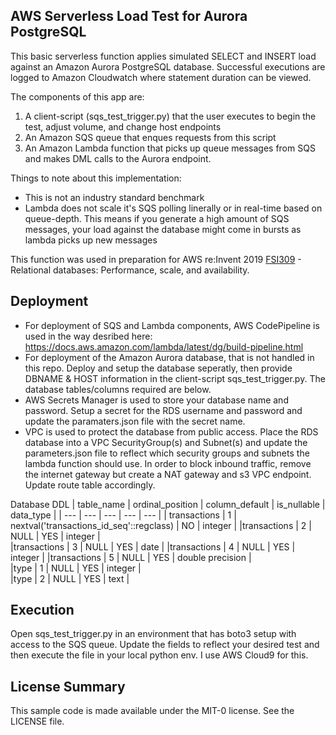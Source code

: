 ## AWS Serverless Load Test for Aurora PostgreSQL

This basic serverless function applies simulated SELECT and INSERT load against an Amazon Aurora PostgreSQL database.  Successful executions are logged to Amazon Cloudwatch where statement duration can be viewed.

The components of this app are: 
1. A client-script (sqs_test_trigger.py) that the user executes to begin the test, adjust volume, and change host endpoints
2. An Amazon SQS queue that enques requests from this script
3. An Amazon Lambda function that picks up queue messages from SQS and makes DML calls to the Aurora endpoint.

Things to note about this implementation:
- This is not an industry standard benchmark
- Lambda does not scale it's SQS polling linerally or in real-time based on queue-depth. This means if you generate a high amount of SQS messages, your load against the database might come in bursts as lambda picks up new messages

This function was used in preparation for AWS re:Invent 2019 [FSI309](https://www.portal.reinvent.awsevents.com/connect/sessionDetail.ww?SESSION_ID=97951&csrftkn=622O-2731-X53I-IAF6-ALHH-B1IN-02QT-B9X4) - Relational databases: Performance, scale, and availability.


## Deployment

- For deployment of SQS and Lambda components, AWS CodePipeline is used in the way desribed here: https://docs.aws.amazon.com/lambda/latest/dg/build-pipeline.html
- For deployment of the Amazon Aurora database, that is not handled in this repo. Deploy and setup the database seperatly, then provide DBNAME & HOST information in the client-script sqs_test_trigger.py. The database tables/columns required are below.
- AWS Secrets Manager is used to store your database name and password. Setup a secret for the RDS username and password and update the paramaters.json file with the secret name.
- VPC is used to protect the database from public access. Place the RDS database into a VPC SecurityGroup(s) and Subnet(s) and update the parameters.json file to reflect which security groups and subnets the lambda function should use. In order to block inbound traffic, remove the internet gateway but create a NAT gateway and s3 VPC endpoint. Update route table accordingly.


Database DDL
| table_name | ordinal_position | column_default | is_nullable | data_type |
| --- | --- | --- | --- | --- |
| transactions |	1 |	nextval('transactions_id_seq'::regclass) |	NO |	integer |
|transactions |	2 |	NULL | YES |	integer |  
|transactions |	3	| NULL | YES |	date | 
|transactions |	4	| NULL | YES |	integer | 
|transactions |	5	| NULL | YES |	double precision |  
|type |	1 |	NULL |	YES |	integer |  
|type |	2 |	NULL |	YES |	text |  

## Execution

Open sqs_test_trigger.py in an environment that has boto3 setup with access to the SQS queue. Update the fields to reflect your desired test and then execute the file in your local python env. I use AWS Cloud9 for this.


## License Summary

This sample code is made available under the MIT-0 license. See the LICENSE file.
